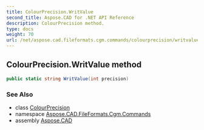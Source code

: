 ```yaml
---
title: ColourPrecision.WritValue
second_title: Aspose.CAD for .NET API Reference
description: ColourPrecision method. 
type: docs
weight: 70
url: /net/aspose.cad.fileformats.cgm.commands/colourprecision/writvalue/
---
```

## ColourPrecision.WritValue method

```csharp
public static string WritValue(int precision)
```

### See Also

* class [ColourPrecision](../)
* namespace [Aspose.CAD.FileFormats.Cgm.Commands](../../colourprecision/)
* assembly [Aspose.CAD](../../../)


